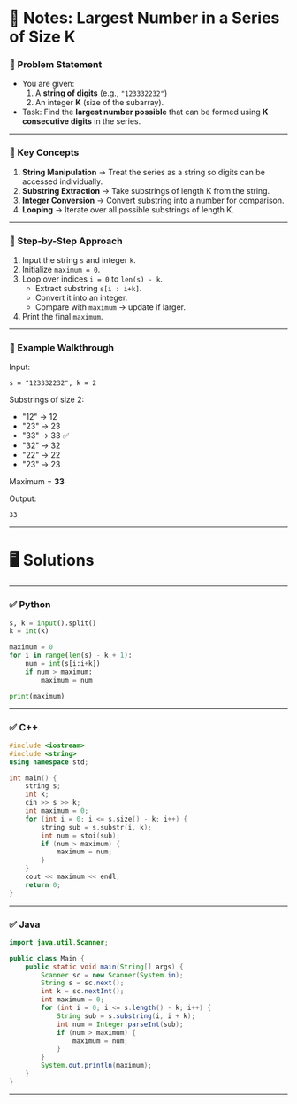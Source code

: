 # 📘 Notes: Largest Number in a Series of Size K

### 🔹 Problem Statement

- You are given:
    1. A **string of digits** (e.g., `"123332232"`)
    2. An integer **K** (size of the subarray).
- Task: Find the **largest number possible** that can be formed using **K consecutive digits** in the series.

---

### 🔹 Key Concepts

1. **String Manipulation** → Treat the series as a string so digits can be accessed individually.
2. **Substring Extraction** → Take substrings of length K from the string.
3. **Integer Conversion** → Convert substring into a number for comparison.
4. **Looping** → Iterate over all possible substrings of length K.

---

### 🔹 Step-by-Step Approach

1. Input the string `s` and integer `k`.
2. Initialize `maximum = 0`.
3. Loop over indices `i = 0` to `len(s) - k`.
    - Extract substring `s[i : i+k]`.
    - Convert it into an integer.
    - Compare with `maximum` → update if larger.
4. Print the final `maximum`.

---

### 🔹 Example Walkthrough

Input:  

```
s = "123332232", k = 2
```

Substrings of size 2:

- "12" → 12
- "23" → 23
- "33" → 33 ✅
- "32" → 32
- "22" → 22
- "23" → 23

Maximum = **33**

Output:  
```
33
```

---

# 🖥 Solutions

---

### ✅ Python

```python
s, k = input().split()
k = int(k)

maximum = 0
for i in range(len(s) - k + 1):
    num = int(s[i:i+k])
    if num > maximum:
        maximum = num

print(maximum)

```

---

### ✅ C++

```cpp
#include <iostream>
#include <string>
using namespace std;

int main() {
    string s;
    int k;
    cin >> s >> k;
    int maximum = 0;
    for (int i = 0; i <= s.size() - k; i++) {
        string sub = s.substr(i, k);
        int num = stoi(sub);
        if (num > maximum) {
            maximum = num;
        }
    }
    cout << maximum << endl;
    return 0;
}

```

---

### ✅ Java

```java
import java.util.Scanner;

public class Main {
    public static void main(String[] args) {
        Scanner sc = new Scanner(System.in);
        String s = sc.next();
        int k = sc.nextInt();
        int maximum = 0;
        for (int i = 0; i <= s.length() - k; i++) {
            String sub = s.substring(i, i + k);
            int num = Integer.parseInt(sub);
            if (num > maximum) {
                maximum = num;
            }
        }
        System.out.println(maximum);
    }
}

```

---